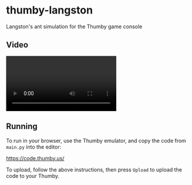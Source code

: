 # thumby-langston

Langston's ant simulation for the Thumby game console

## Video

![](emulator_video.mov)

## Running
To run in your browser, use the Thumby emulator, and copy the code from `main.py` into the editor:

https://code.thumby.us/


To upload, follow the above instructions, then press `Upload` to upload the code to your Thumby.